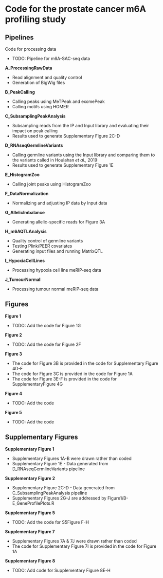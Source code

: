 # Code for the prostate cancer m6A profiling study

## Pipelines
Code for processing data
* TODO: Pipeline for m6A-SAC-seq data

**A_ProcessingRawData**
* Read alignment and quality control
* Generation of BigWig files

**B_PeakCalling**
* Calling peaks using MeTPeak and exomePeak
* Calling motifs using HOMER

**C_SubsamplingPeakAnalysis**
* Subsampling reads from the IP and Input library and evaluating their impact on peak calling
* Results used to generate Supplementary Figure 2C-D

**D_RNAseqGermlineVariants**
* Calling germline variants using the Input library and comparing them to the variants called in Houlahan *et al.,* 2019
* Results used to generate Supplementary Figure 1E

**E_HistogramZoo**
* Calling joint peaks using HistogramZoo

**F_DataNormalization**
* Normalizing and adjusting IP data by Input data

**G_AllelicImbalance**
* Generating allelic-specific reads for Figure 3A

**H_m6AQTLAnalysis**
* Quality control of germline variants
* Testing Plink/PEER covariates
* Generating input files and running MatrixQTL

**I_HypoxiaCellLines**
* Processing hypoxia cell line meRIP-seq data

**J_TumourNormal**
* Processing tumour normal meRIP-seq data


## Figures

**Figure 1**
* TODO: Add the code for Figure 1G

**Figure 2**
* TODO: Add the code for Figure 2F

**Figure 3**
* The code for Figure 3B is provided in the code for Supplementary Figure 4D-F
* The code for Figure 3C is provided in the code for Figure 1A
* The code for Figure 3E-F is provided in the code for SupplementaryFigure 4G

**Figure 4**
* TODO: Add the code

**Figure 5**
* TODO: Add the code

## Supplementary Figures

**Supplementary Figure 1**
* Supplementary Figures 1A-B were drawn rather than coded
* Supplementary Figure 1E - Data generated from D_RNAseqGermlineVariants pipeline

**Supplementary Figure 2**
* Supplementary Figure 2C-D - Data generated from C_SubsamplingPeakAnalysis pipeline
* Supplementary Figures 2G-J are addressed by Figure1/B-E_GeneProfilePlots.R

**Supplementary Figure 5**
* TODO: Add the code for S5Figure F-H

**Supplementary Figure 7**
* Supplementary Figures 7A & 7J were drawn rather than coded
* The code for Supplementary Figure 7I is provided in the code for Figure 1A

**Supplementary Figure 8**
* TODO: Add code for Supplementary Figure 8E-H
